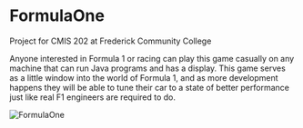 # FormulaOne
Project for CMIS 202 at Frederick Community College

Anyone interested in Formula 1 or racing can play this game casually on any machine that can run Java programs and has a display. This game serves as a little window into the world of Formula 1, and as more development happens they will be able to tune their car to a state of better performance just like real F1 engineers are required to do.

![FormulaOne](https://user-images.githubusercontent.com/85588248/166162269-97167f43-bc8e-4cbf-b1b5-72bf04ec0e62.jpg)

